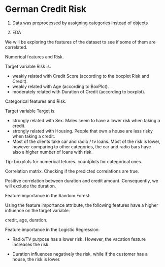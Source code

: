 # German Credit Risk

1. Data was preprocessed by assigning categories instead of objects


2. EDA

We will be exploring the features of the dataset to see if some of them are correlated.

Numerical features and Risk.

Target variable Risk is:

- weakly related with Credit Score (according to the boxplot Risk and Credit).
- weakly related with Age (according to BoxPlot).
- moderately related with Duration of Credit (according to boxplot).

Categorical features and Risk.

Target variable Target is:

- strongly related with Sex. Males seem to have a lower risk when taking a credit.
- strongly related with Housing. People that own a house are less risky when taking a credit.
- Most of the clients take car and radio / tv loans. Most of the risk is lower, however comparing to other categories, the car and radio bars have also a higher number of loans with risk.

Tip: boxplots for numerical fetures. countplots for categorical ones.


Correlation matrix. Checking if the predicted correlations are true.

Positive correlation between duration and credit amount. Consequently, we will exclude the duration.

Feature importance in the Random Forest:

Using the feature importance attribute, the following features have a higher influence on the target variable:

credit, age, duration.

Feature importance in the Logistic Regression:

- Radio/TV purpose has a lower risk. However, the vacation feature increases the risk.

- Duration influences negatively the risk, while if the customer has a house, the risk is lower.